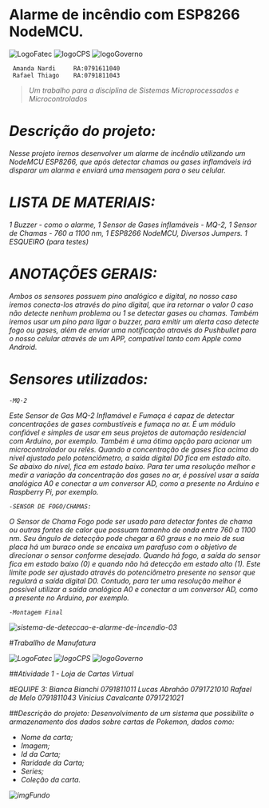 # Alarme de incêndio com ESP8266 NodeMCU.

![LogoFatec](http://fatecsantoandre.edu.br/images/logo.png)
![logoCPS](http://fatecsantoandre.edu.br/images/logo_centro.png)
![logoGoverno](http://fatecsantoandre.edu.br/images/logo_sp.png)
 
     Amanda Nardi     RA:0791611040
     Rafael Thiago    RA:0791811043
> <em> Um trabalho para a disciplina de Sistemas Microprocessados e Microcontrolados

   # Descrição do projeto:
Nesse projeto iremos desenvolver um alarme de incêndio utilizando um NodeMCU ESP8266, que após detectar chamas
ou gases inflamáveis irá disparar um alarma e enviará uma mensagem para o seu celular.

   # LISTA DE MATERIAIS:
1 Buzzer - como o alarme,
1 Sensor de Gases inflamáveis - MQ-2, 
1 Sensor de Chamas - 760 a 1100 nm, 
1 ESP8266 NodeMCU, Diversos Jumpers.
1 ESQUEIRO (para testes)

   # ANOTAÇÕES GERAIS:
Ambos os sensores possuem pino analógico e digital, no nosso caso iremos conecta-los através do pino digital,
que ira retornar o valor 0 caso não detecte nenhum problema ou 1 se detectar gases ou chamas. 
Também iremos usar um pino para ligar o buzzer, para emitir um alerta caso detecte fogo ou gases, 
além de enviar uma notificação através do Pushbullet para o nosso celular através de um APP,
compatível tanto com Apple como Android.

   # Sensores utilizados:
    -MQ-2
   Este Sensor de Gas MQ-2 Inflamável e Fumaça é capaz de detectar concentrações de gases combustíveis e fumaça no ar. 
   É um módulo confiável e simples de usar em seus projetos de automação residencial com Arduino, por exemplo.
Também é uma ótima opção para acionar um microcontrolador ou relés.
Quando a concentração de gases fica acima do nível ajustado pelo potenciômetro, a saída digital D0 fica em estado alto.
Se abaixo do nível, fica em estado baixo.
   Para ter uma resolução melhor e medir a variação da concentração dos gases no ar, 
é possível usar a saída analógica A0 e conectar a um conversor AD, como a presente no Arduino e Raspberry Pi, por exemplo.

    -SENSOR DE FOGO/CHAMAS:
   O Sensor de Chama Fogo  pode ser usado para detectar fontes de chama ou outras fontes de calor 
que possuam tamanho de onda entre 760 a 1100 nm.
Seu ângulo de detecção pode chegar a 60 graus e no meio de sua placa há um buraco onde se encaixa um parafuso
com o objetivo de direcionar o sensor conforme desejado.
   Quando há fogo, a saída do sensor fica em estado baixo (0) e quando não há detecção em estado alto (1).
Este limite pode ser ajustado através do potenciômetro presente no sensor que regulará a saída digital D0. 
Contudo, para ter uma resolução melhor é possível utilizar a saída analógica A0 e conectar a um conversor AD, 
como a presente no Arduino, por exemplo.

    -Montagem Final
![sistema-de-deteccao-e-alarme-de-incendio-03](https://uploads.filipeflop.com/2016/11/Alarme-de-inc%C3%AAndio-com-ESP8266-NodeMCU.png)







#Traballho de Manufatura 

![LogoFatec](http://fatecsantoandre.edu.br/images/logo.png)
![logoCPS](http://fatecsantoandre.edu.br/images/logo_centro.png)
![logoGoverno](http://fatecsantoandre.edu.br/images/logo_sp.png)

##Atividade 1 - Loja de Cartas Virtual

#EQUIPE 3:
Bianca Bianchi          0791811011
Lucas Abrahão		0791721010
Rafael de Melo 		0791811043
Vinicius Cavalcante	0791721021

##Descrição do projeto:
Desenvolvimento de um sistema que possibilite 
o armazenamento dos dados sobre cartas de Pokemon, 
dados como:

- Nome da carta; 
- Imagem;
- Id da Carta;
- Raridade da Carta;
- Series;
- Coleção da carta.

![imgFundo](https://pokemontcg.io/static/media/pokemon-minimalist.30bc8a16.png)
